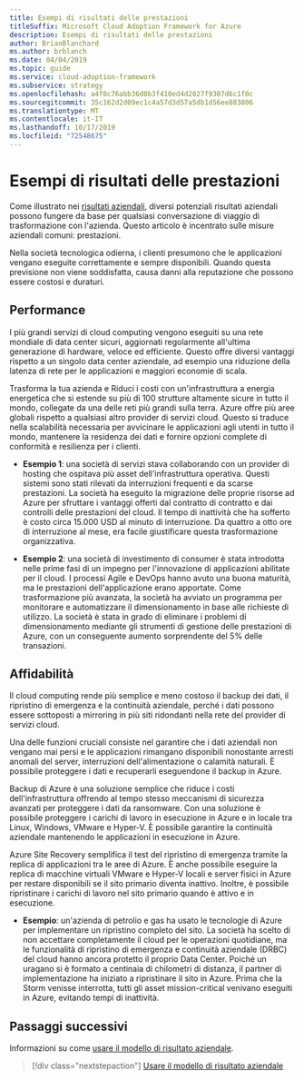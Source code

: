 ```yaml
---
title: Esempi di risultati delle prestazioni
titleSuffix: Microsoft Cloud Adoption Framework for Azure
description: Esempi di risultati delle prestazioni
author: BrianBlanchard
ms.author: brblanch
ms.date: 04/04/2019
ms.topic: guide
ms.service: cloud-adoption-framework
ms.subservice: strategy
ms.openlocfilehash: a4f8c76abb36d0b3f410ed4d2027f9307d6c1f0c
ms.sourcegitcommit: 35c162d2d09ec1c4a57d3d57a5db1d56ee883806
ms.translationtype: MT
ms.contentlocale: it-IT
ms.lasthandoff: 10/17/2019
ms.locfileid: "72548675"
---
```

# <a name="examples-of-performance-outcomes"></a>Esempi di risultati delle prestazioni

Come illustrato nei [risultati aziendali](./index.md), diversi potenziali risultati aziendali possono fungere da base per qualsiasi conversazione di viaggio di trasformazione con l'azienda. Questo articolo è incentrato sulle misure aziendali comuni: prestazioni.

Nella società tecnologica odierna, i clienti presumono che le applicazioni vengano eseguite correttamente e sempre disponibili. Quando questa previsione non viene soddisfatta, causa danni alla reputazione che possono essere costosi e duraturi.

## <a name="performance"></a>Performance

I più grandi servizi di cloud computing vengono eseguiti su una rete mondiale di data center sicuri, aggiornati regolarmente all'ultima generazione di hardware, veloce ed efficiente. Questo offre diversi vantaggi rispetto a un singolo data center aziendale, ad esempio una riduzione della latenza di rete per le applicazioni e maggiori economie di scala.

Trasforma la tua azienda e Riduci i costi con un'infrastruttura a energia energetica che si estende su più di 100 strutture altamente sicure in tutto il mondo, collegate da una delle reti più grandi sulla terra. Azure offre più aree globali rispetto a qualsiasi altro provider di servizi cloud. Questo si traduce nella scalabilità necessaria per avvicinare le applicazioni agli utenti in tutto il mondo, mantenere la residenza dei dati e fornire opzioni complete di conformità e resilienza per i clienti.

- **Esempio 1**: una società di servizi stava collaborando con un provider di hosting che ospitava più asset dell'infrastruttura operativa. Questi sistemi sono stati rilevati da interruzioni frequenti e da scarse prestazioni. La società ha eseguito la migrazione delle proprie risorse ad Azure per sfruttare i vantaggi offerti dal contratto di contratto e dai controlli delle prestazioni del cloud. Il tempo di inattività che ha sofferto è costo circa 15.000 USD al minuto di interruzione. Da quattro a otto ore di interruzione al mese, era facile giustificare questa trasformazione organizzativa.

- **Esempio 2**: una società di investimento di consumer è stata introdotta nelle prime fasi di un impegno per l'innovazione di applicazioni abilitate per il cloud. I processi Agile e DevOps hanno avuto una buona maturità, ma le prestazioni dell'applicazione erano apportate. Come trasformazione più avanzata, la società ha avviato un programma per monitorare e automatizzare il dimensionamento in base alle richieste di utilizzo. La società è stata in grado di eliminare i problemi di dimensionamento mediante gli strumenti di gestione delle prestazioni di Azure, con un conseguente aumento sorprendente del 5% delle transazioni.

## <a name="reliability"></a>Affidabilità

Il cloud computing rende più semplice e meno costoso il backup dei dati, il ripristino di emergenza e la continuità aziendale, perché i dati possono essere sottoposti a mirroring in più siti ridondanti nella rete del provider di servizi cloud.

Una delle funzioni cruciali consiste nel garantire che i dati aziendali non vengano mai persi e le applicazioni rimangano disponibili nonostante arresti anomali del server, interruzioni dell'alimentazione o calamità naturali. È possibile proteggere i dati e recuperarli eseguendone il backup in Azure.

Backup di Azure è una soluzione semplice che riduce i costi dell'infrastruttura offrendo al tempo stesso meccanismi di sicurezza avanzati per proteggere i dati da ransomware. Con una soluzione è possibile proteggere i carichi di lavoro in esecuzione in Azure e in locale tra Linux, Windows, VMware e Hyper-V. È possibile garantire la continuità aziendale mantenendo le applicazioni in esecuzione in Azure.

Azure Site Recovery semplifica il test del ripristino di emergenza tramite la replica di applicazioni tra le aree di Azure. È anche possibile eseguire la replica di macchine virtuali VMware e Hyper-V locali e server fisici in Azure per restare disponibili se il sito primario diventa inattivo. Inoltre, è possibile ripristinare i carichi di lavoro nel sito primario quando è attivo e in esecuzione.

- **Esempio**: un'azienda di petrolio e gas ha usato le tecnologie di Azure per implementare un ripristino completo del sito. La società ha scelto di non accettare completamente il cloud per le operazioni quotidiane, ma le funzionalità di ripristino di emergenza e continuità aziendale (DRBC) del cloud hanno ancora protetto il proprio Data Center. Poiché un uragano si è formato a centinaia di chilometri di distanza, il partner di implementazione ha iniziato a ripristinare il sito in Azure. Prima che la Storm venisse interrotta, tutti gli asset mission-critical venivano eseguiti in Azure, evitando tempi di inattività.

## <a name="next-steps"></a>Passaggi successivi

Informazioni su come [usare il modello di risultato aziendale](./business-outcome-template.md).

> [!div class="nextstepaction"]
> [Usare il modello di risultato aziendale](./business-outcome-template.md)
